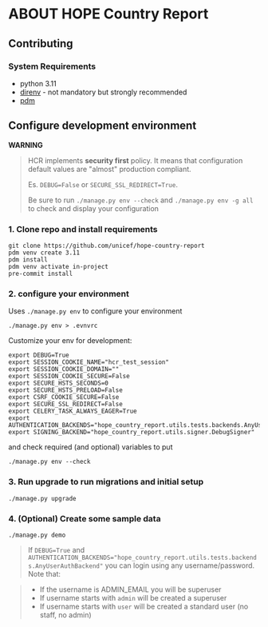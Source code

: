 ABOUT HOPE Country Report
=========================


## Contributing

### System Requirements

- python 3.11
- [direnv](https://direnv.net/) - not mandatory but strongly recommended
- [pdm](https://pdm.fming.dev/2.9/)

## Configure development environment

**WARNING**  
> HCR implements **security first** policy. It means that configuration default values are "almost" production compliant.
> 
> Es. `DEBUG=False` or `SECURE_SSL_REDIRECT=True`. 
> 
> Be sure to run `./manage.py env --check` and  `./manage.py env -g all` to check and display your configuration
 


### 1. Clone repo and install requirements
    git clone https://github.com/unicef/hope-country-report 
    pdm venv create 3.11
    pdm install
    pdm venv activate in-project
    pre-commit install

### 2. configure your environment

Uses `./manage.py env` to configure your environment 

    ./manage.py env > .evnvrc

Customize your env for development:

    export DEBUG=True
    export SESSION_COOKIE_NAME="hcr_test_session"
    export SESSION_COOKIE_DOMAIN=""
    export SESSION_COOKIE_SECURE=False
    export SECURE_HSTS_SECONDS=0
    export SECURE_HSTS_PRELOAD=False
    export CSRF_COOKIE_SECURE=False
    export SECURE_SSL_REDIRECT=False
    export CELERY_TASK_ALWAYS_EAGER=True
    export AUTHENTICATION_BACKENDS="hope_country_report.utils.tests.backends.AnyUserAuthBackend"
    export SIGNING_BACKEND="hope_country_report.utils.signer.DebugSigner"


and check required (and optional) variables to put 

    ./manage.py env --check


### 3. Run upgrade to run migrations and initial setup

    ./manage.py upgrade

### 4. (Optional) Create some sample data

    ./manage.py demo

> If `DEBUG=True` and `AUTHENTICATION_BACKENDS="hope_country_report.utils.tests.backends.AnyUserAuthBackend"` you can login using any username/password. Note that:

>   - If the username is ADMIN_EMAIL you will be superuser 
>   - If username starts with `admin` will be created a superuser   
>   - If username starts with `user`  will be created a standard user (no staff, no admin)
